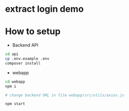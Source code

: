 # extract login demo

# How to setup
- Backend API
```bash
cd api
cp .env.example .env
composer install
```

- webapp
```bash
cd webapp
npm i

# change backend URL in file webapp/src/utils/axios.js

npm start
```
